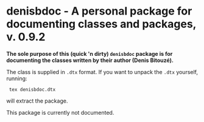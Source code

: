 denisbdoc - A personal package for documenting classes and packages, v. 0.9.2
=============================================================================

**The sole purpose of this (quick 'n dirty) `denisbdoc` package is for
documenting the classes written by their author (Denis Bitouzé).**

The class is supplied in `.dtx` format. If you want to unpack the `.dtx`
yourself, running:

     tex denisbdoc.dtx

will extract the package.

This package is currently not documented.
